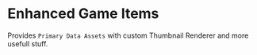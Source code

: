 # Enhanced Game Items

Provides ``Primary Data Assets`` with custom Thumbnail Renderer and more usefull stuff.
